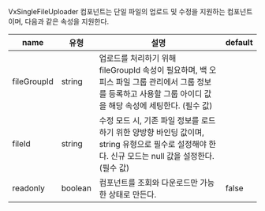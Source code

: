 VxSingleFileUploader 컴포넌트는 단일 파일의 업로드 및 수정을 지원하는 컴포넌트이며, 다음과 같은 속성을 지원한다.


| name | 유형 | 설명 | default |
| --- | --- | --- | --- |
| fileGroupId | string | 업로드를 처리하기 위해 fileGroupId 속성이 필요하며, 백 오피스 파일 그룹 관리에서 그룹 정보를 등록하고 사용할 그룹 아이디 값을 해당 속성에 세팅한다. (필수 값) |  |
| fileId  | string | 수정 모드 시, 기존 파일 정보를 로드하기 위한 양방향 바인딩 값이며, string 유형으로 필수로 설정해야 한다. 신규 모드는 null 값을 설정한다. (필수 값) |  |
| readonly  | boolean | 컴포넌트를 조회와 다운로드만 가능한 상태로 만든다. | false |

